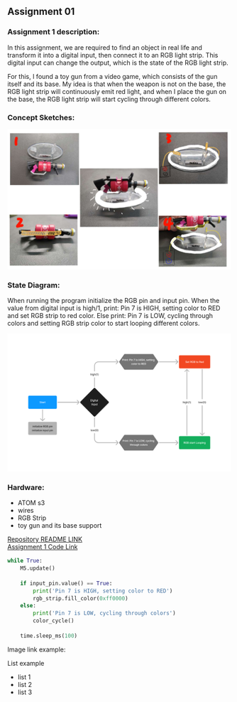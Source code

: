 ## Assignment 01
### Assignment 1 description:  
In this assignment, we are required to find an object in real life and transform it into a digital input, then connect it to an RGB light strip. This digital input can change the output, which is the state of the RGB light strip.  

For this, I found a toy gun from a video game, which consists of the gun itself and its base. My idea is that when the weapon is not on the base, the RGB light strip will continuously emit red light, and when I place the gun on the base, the RGB light strip will start cycling through different colors.  

### Concept Sketches:  
![concept_sketches](concept_sketches.jpg)  

### State Diagram:  
When running the program initialize the RGB pin and input pin. When the value from digital input is high/1, print: Pin 7 is HIGH, setting color to RED and set RGB strip to red color. Else print: Pin 7 is LOW, cycling through colors and setting RGB strip color to start looping different colors.  

![state_diagram](State_Diagram.png)  

### Hardware:  
* ATOM s3
* wires
* RGB Strip
* toy gun and its base support

[Repository README LINK](../README.md)  
[Assignment 1 Code Link](hw.py)  
```Python
while True:
    M5.update()  

    if input_pin.value() == True:  
        print('Pin 7 is HIGH, setting color to RED')
        rgb_strip.fill_color(0xff0000)  
    else:  
        print('Pin 7 is LOW, cycling through colors')
        color_cycle()

    time.sleep_ms(100)
```  
Image link example:

List example  
* list 1
* list 2
* list 3
